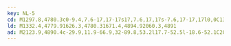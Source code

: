 ```yaml
---
key: NL-5
cd: M1297.8,4780.3c0-9.4,7.6-17,17-17s17,7.6,17,17s-7.6,17-17,17l0,0C1305.4,4797.3,1297.8,4789.7,1297.8,4780.3z
ld: M1332.4,4779.91626.3,4780.31671.4,4894.92060.3,4891
ad: M2123.9,4890.4c-29.9,11.9-66.9,32-89.8,53.2l17.7-52.5l-18.6-52.1C2056.5,4859.7,2093.9,4879.1,2123.9,4890.4z
---
```


